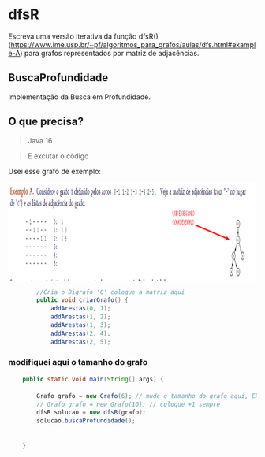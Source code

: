 # dfsR
Escreva uma versão iterativa da função dfsR() (https://www.ime.usp.br/~pf/algoritmos_para_grafos/aulas/dfs.html#example-A) para grafos representados por matriz de adjacências.

## BuscaProfundidade
Implementação da Busca em Profundidade.

## O que precisa?
> Java 16

> E excutar o código

Usei esse grafo de exemplo:
<p align="center">
    <img align="center" alt="exemplo" src="exemplo.png" width="800" height="200" />
</p>

```java
		//Cria o Digrafo 'G' coloque a matriz aqui
		public void criarGrafo() {
			addArestas(0, 1);
			addArestas(1, 2);
			addArestas(1, 3);
			addArestas(2, 4);
			addArestas(2, 5);
```  
### modifiquei aqui o tamanho do grafo

```java
	public static void main(String[] args) {
		
		Grafo grafo = new Grafo(6); // mude o tamanho do grafo aqui, EX: se o criarGrafo() tiver 9 addArestas, coloque 10
		// Grafo grafo = new Grafo(10); // coloque +1 sempre 
		dfsR solucao = new dfsR(grafo);
		solucao.buscaProfundidade();
		

	}
```
